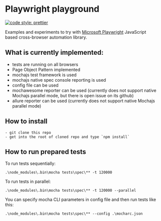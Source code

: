 # Playwright playground

[![code style: prettier](https://img.shields.io/badge/code_style-prettier-ff69b4.svg?style=flat-square)](https://github.com/prettier/prettier)

Examples and experiments to try with [Microsoft Playwright](https://github.com/microsoft/playwright) JavaScript based cross-browser automation library.

## What is currently implemented:

- tests are running on all browsers
- Page Object Pattern implemented
- mochajs test framework is used
- mochajs native spec console reporting is used
- config file can be used
- mochawesome reporter can be used (currently does not support native Mochajs parallel mode, but there is open issue on its github)
- allure reporter can be used (currently does not support native Mochajs parallel mode)

## How to install

    - git clone this repo
    - get into the root of cloned repo and type `npm install`

## How to run prepared tests

To run tests sequentially:

```
.\node_modules\.bin\mocha tests\spec\** -t 120000
```

To run tests in parallel:

```
.\node_modules\.bin\mocha tests\spec\** -t 120000 --parallel
```

You can specify mocha CLI parameters in config file and then run tests like this:

```
.\node_modules\.bin\mocha tests\spec\** --config .\mocharc.json
```
